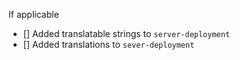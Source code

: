 If applicable

- [] Added translatable strings to `server-deployment`
- [] Added translations to `sever-deployment`
